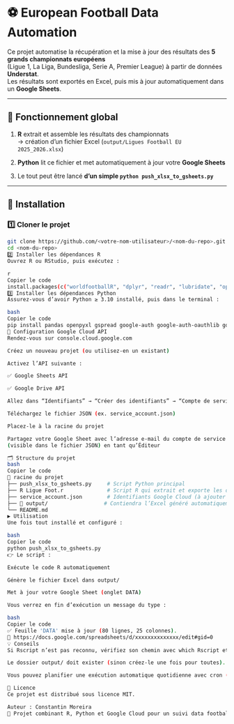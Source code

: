 # ⚽ European Football Data Automation

Ce projet automatise la récupération et la mise à jour des résultats des **5 grands championnats européens**  
(Ligue 1, La Liga, Bundesliga, Serie A, Premier League) à partir de données **Understat**.  
Les résultats sont exportés en Excel, puis mis à jour automatiquement dans un **Google Sheets**.

---

## 🧩 Fonctionnement global

1. **R** extrait et assemble les résultats des championnats  
   → création d’un fichier Excel (`output/Ligues Football EU 2025_2026.xlsx`)

2. **Python** lit ce fichier et met automatiquement à jour votre **Google Sheets**

3. Le tout peut être lancé **d’un simple `python push_xlsx_to_gsheets.py`**

---

## 🚀 Installation

### 1️⃣ Cloner le projet
```bash
git clone https://github.com/<votre-nom-utilisateur>/<nom-du-repo>.git
cd <nom-du-repo>
2️⃣ Installer les dépendances R
Ouvrez R ou RStudio, puis exécutez :

r
Copier le code
install.packages(c("worldfootballR", "dplyr", "readr", "lubridate", "openxlsx"))
3️⃣ Installer les dépendances Python
Assurez-vous d’avoir Python ≥ 3.10 installé, puis dans le terminal :

bash
Copier le code
pip install pandas openpyxl gspread google-auth google-auth-oauthlib google-auth-httplib2
🔐 Configuration Google Cloud API
Rendez-vous sur console.cloud.google.com

Créez un nouveau projet (ou utilisez-en un existant)

Activez l’API suivante :

✅ Google Sheets API

✅ Google Drive API

Allez dans “Identifiants” → “Créer des identifiants” → “Compte de service”

Téléchargez le fichier JSON (ex. service_account.json)

Placez-le à la racine du projet

Partagez votre Google Sheet avec l’adresse e-mail du compte de service
(visible dans le fichier JSON) en tant qu’Éditeur

🗂️ Structure du projet
bash
Copier le code
📁 racine du projet
├── push_xlsx_to_gsheets.py     # Script Python principal
├── R Ligue Foot.r              # Script R qui extrait et exporte les données
├── service_account.json        # Identifiants Google Cloud (à ajouter manuellement)
├── 📁 output/                  # Contiendra l’Excel généré automatiquement
└── README.md
▶️ Utilisation
Une fois tout installé et configuré :

bash
Copier le code
python push_xlsx_to_gsheets.py
👉 Le script :

Exécute le code R automatiquement

Génère le fichier Excel dans output/

Met à jour votre Google Sheet (onglet DATA)

Vous verrez en fin d’exécution un message du type :

bash
Copier le code
✅ Feuille 'DATA' mise à jour (80 lignes, 25 colonnes).
🔗 https://docs.google.com/spreadsheets/d/xxxxxxxxxxxxxx/edit#gid=0
💡 Conseils
Si Rscript n’est pas reconnu, vérifiez son chemin avec which Rscript et ajustez-le dans le code Python.

Le dossier output/ doit exister (sinon créez-le une fois pour toutes).

Vous pouvez planifier une exécution automatique quotidienne avec cron (Mac/Linux) ou le Planificateur de tâches (Windows).

📄 Licence
Ce projet est distribué sous licence MIT.

Auteur : Constantin Moreira
🧠 Projet combinant R, Python et Google Cloud pour un suivi data football automatisé.
